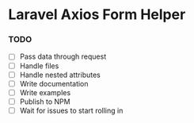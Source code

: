 # Laravel Axios Form Helper

### TODO
- [ ] Pass data through request
- [ ] Handle files
- [ ] Handle nested attributes
- [ ] Write documentation
- [ ] Write examples
- [ ] Publish to NPM
- [ ] Wait for issues to start rolling in 